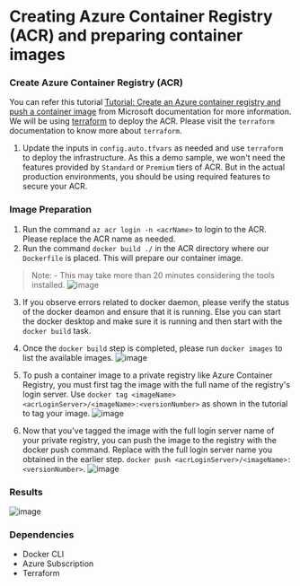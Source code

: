 # Creating Azure Container Registry (ACR) and preparing container images

### Create Azure Container Registry (ACR)

You can refer this tutorial [Tutorial: Create an Azure container registry and push a container image](https://docs.microsoft.com/en-us/azure/container-instances/container-instances-tutorial-prepare-acr) from Microsoft documentation for more information. We will be using [terraform](https://www.terraform.io/) to deploy the ACR. Please visit the `terraform` documentation to know more about `terraform`.

1. Update the inputs in `config.auto.tfvars` as needed and use `terraform` to deploy the infrastructure. As this a demo sample, we won't need the features provided by `Standard` or `Premium` tiers of ACR. But in the actual production environments, you should be using required features to secure your ACR.


### Image Preparation

1. Run the command ` az acr login -n <acrName> ` to login to the ACR. Please replace the ACR name as needed.
2. Run the command `docker build ./` in the ACR directory where our `Dockerfile` is placed. This will prepare our container image.
  > Note: - This may take more than 20 minutes considering the tools installed.
![image](https://user-images.githubusercontent.com/61077834/153704385-512ead76-4dea-4a60-ac89-e24dab066949.png)

3. If you observe errors related to docker daemon, please verify the status of the docker deamon and ensure that it is running. Else you can start the docker desktop and make sure it is running and then start with the `docker build` task.
4. Once the `docker build` step is completed, please run `docker images` to list the available images.
![image](https://user-images.githubusercontent.com/61077834/153704423-ece6ed64-34da-4d6d-be42-6d2976034818.png)

5. To push a container image to a private registry like Azure Container Registry, you must first tag the image with the full name of the registry's login server. Use `docker tag <imageName> <acrLoginServer>/<imageName>:<versionNumber>` as shown in the tutorial to tag your image.
![image](https://user-images.githubusercontent.com/61077834/153704461-8b4f12b3-8b4a-4bec-831a-767ebdc73425.png)

6. Now that you've tagged the image with the full login server name of your private registry, you can push the image to the registry with the docker push command. Replace <acrLoginServer> with the full login server name you obtained in the earlier step. `docker push <acrLoginServer>/<imageName>:<versionNumber>`.
![image](https://user-images.githubusercontent.com/61077834/153704487-4ef8088d-24dc-498a-869e-eedc42986b59.png)

### Results
![image](https://user-images.githubusercontent.com/61077834/153704701-e0da66b9-6e88-4f21-913d-363b68155065.png)

### Dependencies

- Docker CLI
- Azure Subscription
- Terraform

